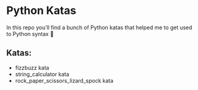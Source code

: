 # Python Katas 

In this repo you'll find a bunch of Python katas that helped me to get used to Python syntax :snake:

## Katas:
* fizzbuzz kata
* string_calculator kata
* rock_paper_scissors_lizard_spock kata
